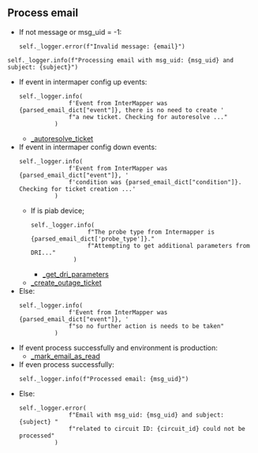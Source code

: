 ## Process email
* If not message or msg_uid = -1:
  ```
  self._logger.error(f"Invalid message: {email}")
  ```
```
self._logger.info(f"Processing email with msg_uid: {msg_uid} and subject: {subject}")
```
* If event in intermaper config up events:
  ```
  self._logger.info(
                f'Event from InterMapper was {parsed_email_dict["event"]}, there is no need to create '
                f"a new ticket. Checking for autoresolve ..."
            )
  ```
  * [_autoresolve_ticket](_autoresolve_ticket.md)
* If event in intermaper config down events:
  ```
  self._logger.info(
                f'Event from InterMapper was {parsed_email_dict["event"]}, '
                f'condition was {parsed_email_dict["condition"]}. Checking for ticket creation ...'
            )
  ```
  * If is piab device;
    ```
    self._logger.info(
                    f"The probe type from Intermapper is {parsed_email_dict['probe_type']}."
                    f"Attempting to get additional parameters from DRI..."
                )
    ```
    * [_get_dri_parameters](_get_dri_parameters.md)
  * [_create_outage_ticket](_create_outage_ticket.md)
* Else:
  ```
  self._logger.info(
                f'Event from InterMapper was {parsed_email_dict["event"]}, '
                f"so no further action is needs to be taken"
            )
  ```
* If event process successfully and environment is production:
  * [_mark_email_as_read](_mark_email_as_read.md)
* If even process successfully:
  ```
  self._logger.info(f"Processed email: {msg_uid}")
  ```
* Else:
  ```
  self._logger.error(
                f"Email with msg_uid: {msg_uid} and subject: {subject} "
                f"related to circuit ID: {circuit_id} could not be processed"
            )
  ```